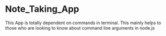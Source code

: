 # Note_Taking_App
This App is totally dependent on commands in terminal.
This mainly helps to those who are looking to know about command line arguments in node.js
